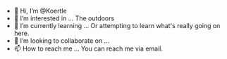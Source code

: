 - 👋 Hi, I’m @Koertle
- 👀 I’m interested in ... The outdoors
- 🌱 I’m currently learning ... Or attempting to learn what's really going on here.
- 💞️ I’m looking to collaborate on ...
- 📫 How to reach me ... You can reach me via email. 

<!---
Koertle/Koertle is a ✨ special ✨ repository because its `README.md` (this file) appears on your GitHub profile.
You can click the Preview link to take a look at your changes.
--->
